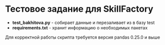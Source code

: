# Тестовое задание для SkillFactory 

* **test_bakhitova.py** - собирает данные и перезаливает из в базу test 
* **requirements.txt** - хранит информацию о необходимых пакетах 

Для корректной работы скрипта требуется версия pandas 0.25.0 и выше

